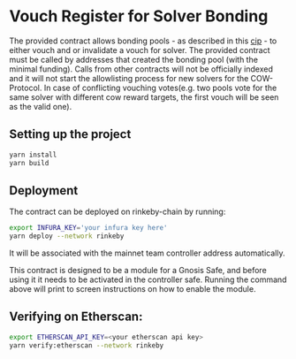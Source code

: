 # Vouch Register for Solver Bonding

The provided contract allows bonding pools - as described in this [cip](https://snapshot.org/#/cow.eth/proposal/0x267edf7a0bd3c771cfca763322f011ee106d8d5158612c11da29183260d1dba7) - to either vouch and or invalidate a vouch for solver.
The provided contract must be called by addresses that created the bonding pool (with the minimal funding). Calls from other contracts will not be officially indexed and it will not start the allowlisting process for new solvers for the COW-Protocol.
In case of conflicting vouching votes(e.g. two pools vote for the same solver with different cow reward targets, the first vouch will be seen as the valid one).


## Setting up the project

```sh
yarn install
yarn build
```

## Deployment

The contract can be deployed on rinkeby-chain by running:

```sh
export INFURA_KEY='your infura key here'
yarn deploy --network rinkeby
```

It will be associated with the mainnet team controller address automatically.

This contract is designed to be a module for a Gnosis Safe, and before using it it needs to be activated in the controller safe.
Running the command above will print to screen instructions on how to enable the module.

## Verifying on Etherscan:

```sh
export ETHERSCAN_API_KEY=<your etherscan api key>
yarn verify:etherscan --network rinkeby  
```
